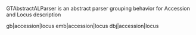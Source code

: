 GTAbstractALParser is an abstract parser grouping behavior for Accession and Locus description

gb|accession|locus
emb|accession|locus
dbj|accession|locus
